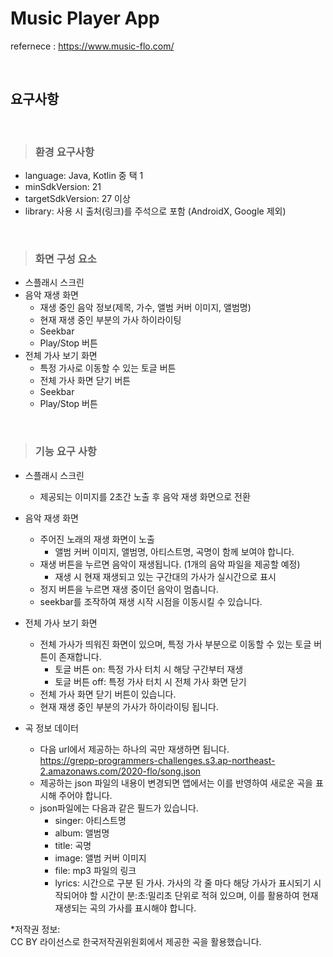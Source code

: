 # Music Player App   

refernece : 
https://www.music-flo.com/

<br/>

## 요구사항
<br/>
   
> ### 환경 요구사항
+ language: Java, Kotlin 중 택 1   
+ minSdkVersion: 21    
+ targetSdkVersion: 27 이상   
+ library: 사용 시 출처(링크)를 주석으로 포함 (AndroidX, Google 제외)
<br/>

> ### 화면 구성 요소   
 
+ 스플래시 스크린   
+ 음악 재생 화면   
  + 재생 중인 음악 정보(제목, 가수, 앨범 커버 이미지, 앨범명)   
  + 현재 재생 중인 부분의 가사 하이라이팅   
  + Seekbar   
  + Play/Stop 버튼   
+ 전체 가사 보기 화면   
  + 특정 가사로 이동할 수 있는 토글 버튼   
  + 전체 가사 화면 닫기 버튼   
  + Seekbar   
  + Play/Stop 버튼    
<br/>

> ### 기능 요구 사항  
   
+ 스플래시 스크린   
  + 제공되는 이미지를 2초간 노출 후 음악 재생 화면으로 전환  
   
+ 음악 재생 화면   
  + 주어진 노래의 재생 화면이 노출 
    + 앨범 커버 이미지, 앨범명, 아티스트명, 곡명이 함께 보여야 합니다.   
  + 재생 버튼을 누르면 음악이 재생됩니다. (1개의 음악 파일을 제공할 예정)   
    + 재생 시 현재 재생되고 있는 구간대의 가사가 실시간으로 표시  
  + 정지 버튼을 누르면 재생 중이던 음악이 멈춥니다.   
  + seekbar를 조작하여 재생 시작 시점을 이동시킬 수 있습니다.   
+ 전체 가사 보기 화면   
  + 전체 가사가 띄워진 화면이 있으며, 특정 가사 부분으로 이동할 수 있는 토글 버튼이 존재합니다.   
    + 토글 버튼 on: 특정 가사 터치 시 해당 구간부터 재생   
    + 토글 버튼 off: 특정 가사 터치 시 전체 가사 화면 닫기   
  + 전체 가사 화면 닫기 버튼이 있습니다.   
  + 현재 재생 중인 부분의 가사가 하이라이팅 됩니다.   
+ 곡 정보 데이터   
  + 다음 url에서 제공하는 하나의 곡만 재생하면 됩니다.      
    https://grepp-programmers-challenges.s3.ap-northeast-2.amazonaws.com/2020-flo/song.json   
  + 제공하는 json 파일의 내용이 변경되면 앱에서는 이를 반영하여 새로운 곡을 표시해 주어야 합니다.   
  + json파일에는 다음과 같은 필드가 있습니다.   
    + singer: 아티스트명   
    + album: 앨범명   
    + title: 곡명   
    + image: 앨범 커버 이미지   
    + file: mp3 파일의 링크   
    + lyrics: 시간으로 구분 된 가사. 가사의 각 줄 마다 해당 가사가 표시되기 시작되어야 할 시간이 분:초:밀리초 단위로 적혀 있으며, 이를 활용하여 현재 재생되는 곡의 가사를 표시해야 합니다. 
  
*저작권 정보:   
CC BY 라이선스로 한국저작권위원회에서 제공한 곡을 활용했습니다.   
